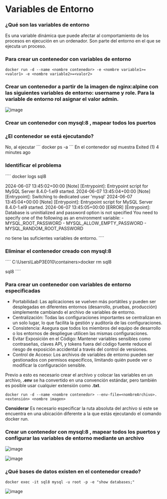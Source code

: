 # Variables de Entorno
### ¿Qué son las variables de entorno
Es una variable dinámica que puede afectar al comportamiento de los procesos en ejecución en un ordenador. Son parte del entorno en el que se ejecuta un proceso.

### Para crear un contenedor con variables de entorno

```
docker run -d --name <nombre contenedor> -e <nombre variable1>=<valor1> -e <nombre variable2>=<valor2>
```

### Crear un contenedor a partir de la imagen de nginx:alpine con las siguientes variables de entorno: username y role. Para la variable de entorno rol asignar el valor admin.

![image](https://github.com/cristian-sangucho-a/2024A-ISWD633-Practica2/assets/93937686/7fdf556a-b410-4fc8-b20a-76f206ff249b)


### Crear un contenedor con mysql:8 , mapear todos los puertos

### ¿El contenedor se está ejecutando?
No, al ejecutar 
´´´
docker ps -a
´´´
En el contenedor sql muestra
Exited (1) 4 minutes ago  

### Identificar el problema
´´´´
docker logs sql8


2024-06-07 13:45:02+00:00 [Note] [Entrypoint]: Entrypoint script for MySQL Server 8.4.0-1.el9 started.
2024-06-07 13:45:04+00:00 [Note] [Entrypoint]: Switching to dedicated user 'mysql'
2024-06-07 13:45:04+00:00 [Note] [Entrypoint]: Entrypoint script for MySQL Server 8.4.0-1.el9 started.
2024-06-07 13:45:05+00:00 [ERROR] [Entrypoint]: Database is uninitialized and password option is not specified
    You need to specify one of the following as an environment variable:
    - MYSQL_ROOT_PASSWORD
    - MYSQL_ALLOW_EMPTY_PASSWORD
    - MYSQL_RANDOM_ROOT_PASSWORD

no tiene las suficientes variables de entorno.
´´´´


### Eliminar el contenedor creado con mysql:8 

´´´´
C:\Users\LabP3E010\containers>docker rm sql8

sql8
´´´´


### Para crear un contenedor con variables de entorno especificadas
- Portabilidad: Las aplicaciones se vuelven más portátiles y pueden ser desplegadas en diferentes entornos (desarrollo, pruebas, producción) simplemente cambiando el archivo de variables de entorno.
- Centralización: Todas las configuraciones importantes se centralizan en un solo lugar, lo que facilita la gestión y auditoría de las configuraciones.
- Consistencia: Asegura que todos los miembros del equipo de desarrollo o los entornos de despliegue utilicen las mismas configuraciones.
- Evitar Exposición en el Código: Mantener variables sensibles como contraseñas, claves API, y tokens fuera del código fuente reduce el riesgo de exposición accidental a través del control de versiones.
- Control de Acceso: Los archivos de variables de entorno pueden ser gestionados con permisos específicos, limitando quién puede ver o modificar la configuración sensible.

Previo a esto es necesario crear el archivo y colocar las variables en un archivo, **.env** se ha convertido en una convención estándar, pero también es posible usar cualquier extensión como **.txt**.
```
docker run -d --name <nombre contenedor> --env-file=<nombreArchivo>.<extensión> <nombre imagen>
```
**Considerar**
Es necesario especificar la ruta absoluta del archivo si este se encuentra en una ubicación diferente a la que estás ejecutando el comando docker run.

### Crear un contenedor con mysql:8 , mapear todos los puertos y configurar las variables de entorno mediante un archivo
![image](https://github.com/cristian-sangucho-a/2024A-ISWD633-Practica2/assets/93937686/678a43da-8a84-4921-8784-70fc789c0754)


![image](https://github.com/cristian-sangucho-a/2024A-ISWD633-Practica2/assets/93937686/0b9f286b-ea99-45cf-8041-6a7c099dafa6)


### ¿Qué bases de datos existen en el contenedor creado?
```
docker exec -it sql8 mysql -u root -p -e "show databases;"
```
![image](https://github.com/cristian-sangucho-a/2024A-ISWD633-Practica2/assets/93937686/0928aa62-be07-4c51-908d-b118c1f56f25)

